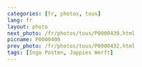 ```yaml
---
categories: [fr, photos, tous]
lang: fr
layout: photo
next_photo: /fr/photos/tous/P0000439.html
picname: P0000400
prev_photo: /fr/photos/tous/P0000432.html
tags: [Ingo Posten, Jappies Werft]
---
```

